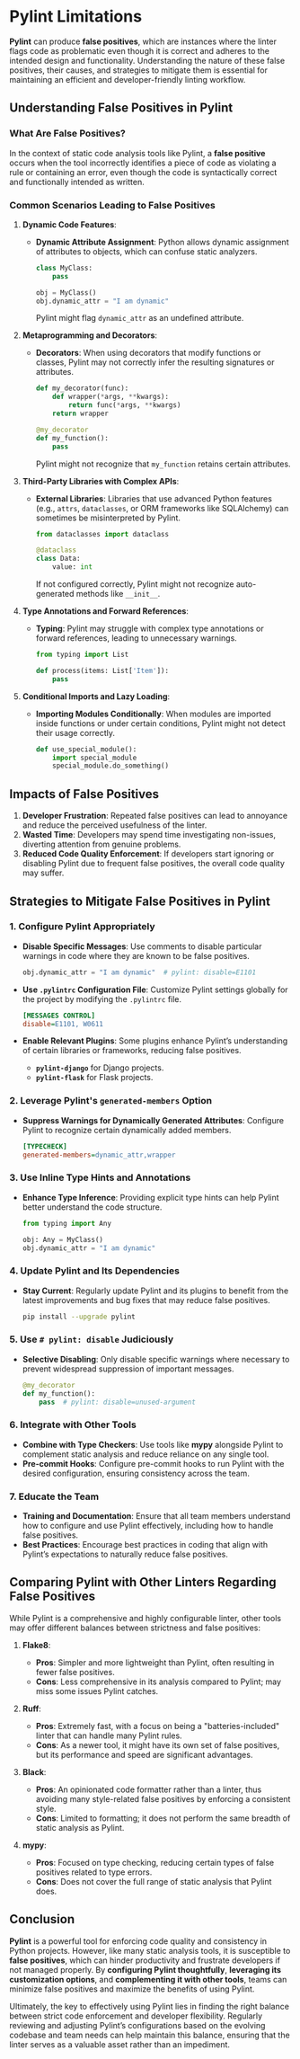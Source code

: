 # Pylint Limitations

**Pylint** can produce **false positives**, which are instances where the linter flags code as problematic even though it is correct and adheres to the intended design and functionality. Understanding the nature of these false positives, their causes, and strategies to mitigate them is essential for maintaining an efficient and developer-friendly linting workflow.

## **Understanding False Positives in Pylint**

### **What Are False Positives?**

In the context of static code analysis tools like Pylint, a **false positive** occurs when the tool incorrectly identifies a piece of code as violating a rule or containing an error, even though the code is syntactically correct and functionally intended as written.

### **Common Scenarios Leading to False Positives**

1. **Dynamic Code Features**:
   - **Dynamic Attribute Assignment**: Python allows dynamic assignment of attributes to objects, which can confuse static analyzers.
     ```python
     class MyClass:
         pass

     obj = MyClass()
     obj.dynamic_attr = "I am dynamic"
     ```
     Pylint might flag `dynamic_attr` as an undefined attribute.

2. **Metaprogramming and Decorators**:
   - **Decorators**: When using decorators that modify functions or classes, Pylint may not correctly infer the resulting signatures or attributes.
     ```python
     def my_decorator(func):
         def wrapper(*args, **kwargs):
             return func(*args, **kwargs)
         return wrapper

     @my_decorator
     def my_function():
         pass
     ```
     Pylint might not recognize that `my_function` retains certain attributes.

3. **Third-Party Libraries with Complex APIs**:
   - **External Libraries**: Libraries that use advanced Python features (e.g., `attrs`, `dataclasses`, or ORM frameworks like SQLAlchemy) can sometimes be misinterpreted by Pylint.
     ```python
     from dataclasses import dataclass

     @dataclass
     class Data:
         value: int
     ```
     If not configured correctly, Pylint might not recognize auto-generated methods like `__init__`.

4. **Type Annotations and Forward References**:
   - **Typing**: Pylint may struggle with complex type annotations or forward references, leading to unnecessary warnings.
     ```python
     from typing import List

     def process(items: List['Item']):
         pass
     ```

5. **Conditional Imports and Lazy Loading**:
   - **Importing Modules Conditionally**: When modules are imported inside functions or under certain conditions, Pylint might not detect their usage correctly.
     ```python
     def use_special_module():
         import special_module
         special_module.do_something()
     ```

## **Impacts of False Positives**

1. **Developer Frustration**: Repeated false positives can lead to annoyance and reduce the perceived usefulness of the linter.
2. **Wasted Time**: Developers may spend time investigating non-issues, diverting attention from genuine problems.
3. **Reduced Code Quality Enforcement**: If developers start ignoring or disabling Pylint due to frequent false positives, the overall code quality may suffer.

## **Strategies to Mitigate False Positives in Pylint**

### **1. Configure Pylint Appropriately**

- **Disable Specific Messages**: Use comments to disable particular warnings in code where they are known to be false positives.
  ```python
  obj.dynamic_attr = "I am dynamic"  # pylint: disable=E1101
  ```

- **Use `.pylintrc` Configuration File**: Customize Pylint settings globally for the project by modifying the `.pylintrc` file.
  ```ini
  [MESSAGES CONTROL]
  disable=E1101, W0611
  ```

- **Enable Relevant Plugins**: Some plugins enhance Pylint’s understanding of certain libraries or frameworks, reducing false positives.
  - **`pylint-django`** for Django projects.
  - **`pylint-flask`** for Flask projects.

### **2. Leverage Pylint's `generated-members` Option**

- **Suppress Warnings for Dynamically Generated Attributes**: Configure Pylint to recognize certain dynamically added members.
  ```ini
  [TYPECHECK]
  generated-members=dynamic_attr,wrapper
  ```

### **3. Use Inline Type Hints and Annotations**

- **Enhance Type Inference**: Providing explicit type hints can help Pylint better understand the code structure.
  ```python
  from typing import Any

  obj: Any = MyClass()
  obj.dynamic_attr = "I am dynamic"
  ```

### **4. Update Pylint and Its Dependencies**

- **Stay Current**: Regularly update Pylint and its plugins to benefit from the latest improvements and bug fixes that may reduce false positives.
  ```bash
  pip install --upgrade pylint
  ```

### **5. Use `# pylint: disable` Judiciously**

- **Selective Disabling**: Only disable specific warnings where necessary to prevent widespread suppression of important messages.
  ```python
  @my_decorator
  def my_function():
      pass  # pylint: disable=unused-argument
  ```

### **6. Integrate with Other Tools**

- **Combine with Type Checkers**: Use tools like **mypy** alongside Pylint to complement static analysis and reduce reliance on any single tool.
- **Pre-commit Hooks**: Configure pre-commit hooks to run Pylint with the desired configuration, ensuring consistency across the team.

### **7. Educate the Team**

- **Training and Documentation**: Ensure that all team members understand how to configure and use Pylint effectively, including how to handle false positives.
- **Best Practices**: Encourage best practices in coding that align with Pylint’s expectations to naturally reduce false positives.

## **Comparing Pylint with Other Linters Regarding False Positives**

While Pylint is a comprehensive and highly configurable linter, other tools may offer different balances between strictness and false positives:

1. **Flake8**:
   - **Pros**: Simpler and more lightweight than Pylint, often resulting in fewer false positives.
   - **Cons**: Less comprehensive in its analysis compared to Pylint; may miss some issues Pylint catches.

2. **Ruff**:
   - **Pros**: Extremely fast, with a focus on being a "batteries-included" linter that can handle many Pylint rules.
   - **Cons**: As a newer tool, it might have its own set of false positives, but its performance and speed are significant advantages.

3. **Black**:
   - **Pros**: An opinionated code formatter rather than a linter, thus avoiding many style-related false positives by enforcing a consistent style.
   - **Cons**: Limited to formatting; it does not perform the same breadth of static analysis as Pylint.

4. **mypy**:
   - **Pros**: Focused on type checking, reducing certain types of false positives related to type errors.
   - **Cons**: Does not cover the full range of static analysis that Pylint does.

## **Conclusion**

**Pylint** is a powerful tool for enforcing code quality and consistency in Python projects. However, like many static analysis tools, it is susceptible to **false positives**, which can hinder productivity and frustrate developers if not managed properly. By **configuring Pylint thoughtfully**, **leveraging its customization options**, and **complementing it with other tools**, teams can minimize false positives and maximize the benefits of using Pylint.

Ultimately, the key to effectively using Pylint lies in finding the right balance between strict code enforcement and developer flexibility. Regularly reviewing and adjusting Pylint’s configurations based on the evolving codebase and team needs can help maintain this balance, ensuring that the linter serves as a valuable asset rather than an impediment.
